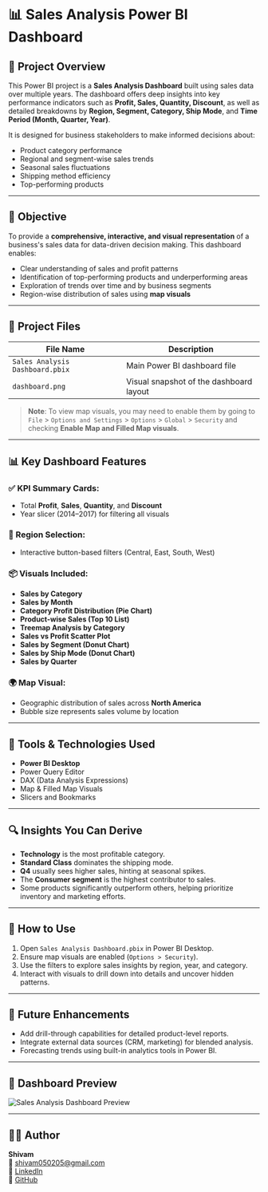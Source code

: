 # 📊 Sales Analysis Power BI Dashboard

## 📌 Project Overview

This Power BI project is a **Sales Analysis Dashboard** built using sales data over multiple years. The dashboard offers deep insights into key performance indicators such as **Profit, Sales, Quantity, Discount**, as well as detailed breakdowns by **Region, Segment, Category, Ship Mode**, and **Time Period (Month, Quarter, Year)**.

It is designed for business stakeholders to make informed decisions about:
- Product category performance
- Regional and segment-wise sales trends
- Seasonal sales fluctuations
- Shipping method efficiency
- Top-performing products

---

## 🎯 Objective

To provide a **comprehensive, interactive, and visual representation** of a business's sales data for data-driven decision making. This dashboard enables:
- Clear understanding of sales and profit patterns
- Identification of top-performing products and underperforming areas
- Exploration of trends over time and by business segments
- Region-wise distribution of sales using **map visuals**

---

## 📁 Project Files

| File Name | Description |
|-----------|-------------|
| `Sales Analysis Dashboard.pbix` | Main Power BI dashboard file |
| `dashboard.png` | Visual snapshot of the dashboard layout |

> **Note**: To view map visuals, you may need to enable them by going to `File` > `Options and Settings` > `Options` > `Global` > `Security` and checking **Enable Map and Filled Map visuals**.

---

## 📊 Key Dashboard Features

### ✅ KPI Summary Cards:
- Total **Profit**, **Sales**, **Quantity**, and **Discount**
- Year slicer (2014–2017) for filtering all visuals

### 📍 Region Selection:
- Interactive button-based filters (Central, East, South, West)

### 📦 Visuals Included:
- **Sales by Category**
- **Sales by Month**
- **Category Profit Distribution (Pie Chart)**
- **Product-wise Sales (Top 10 List)**
- **Treemap Analysis by Category**
- **Sales vs Profit Scatter Plot**
- **Sales by Segment (Donut Chart)**
- **Sales by Ship Mode (Donut Chart)**
- **Sales by Quarter**

### 🌍 Map Visual:
- Geographic distribution of sales across **North America**
- Bubble size represents sales volume by location

---

## 🧰 Tools & Technologies Used

- **Power BI Desktop**
- Power Query Editor
- DAX (Data Analysis Expressions)
- Map & Filled Map Visuals
- Slicers and Bookmarks

---

## 🔍 Insights You Can Derive

- **Technology** is the most profitable category.
- **Standard Class** dominates the shipping mode.
- **Q4** usually sees higher sales, hinting at seasonal spikes.
- The **Consumer segment** is the highest contributor to sales.
- Some products significantly outperform others, helping prioritize inventory and marketing efforts.

---

## 🚀 How to Use

1. Open `Sales Analysis Dashboard.pbix` in Power BI Desktop.
2. Ensure map visuals are enabled (`Options > Security`).
3. Use the filters to explore sales insights by region, year, and category.
4. Interact with visuals to drill down into details and uncover hidden patterns.

---

## 📌 Future Enhancements

- Add drill-through capabilities for detailed product-level reports.
- Integrate external data sources (CRM, marketing) for blended analysis.
- Forecasting trends using built-in analytics tools in Power BI.

---

## 📸 Dashboard Preview

![Sales Analysis Dashboard Preview](./screenshot.png)

---

## 👨‍💼 Author

**Shivam**  
📧 [shivam050205@gmail.com](mailto:shivam050205@gmail.com)  
🔗 [LinkedIn](https://www.linkedin.com/in/shivam-624172256/)  
🔗 [GitHub](https://github.com/Shivam-knight-owl)


